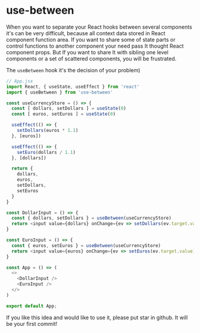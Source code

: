 # use-between

When you want to separate your React hooks between several components it's can be very difficult, because all context data stored in React component function area.
If you want to share some of state parts or control functions to another component your need pass It thought React component props. But If you want to share It with sibling one level components or a set of scattered components, you will be frustrated.

The `useBetween` hook it's the decision of your problem)

```javascript
// App.jsx
import React, { useState, useEffect } from 'react'
import { useBetween } from 'use-between'

const useCurrencyStore = () => {
  const [ dollars, setDollars ] = useState(0)
  const [ euros, setEuros ] = useState(0)

  useEffect(() => {
    setDollars(euros * 1.1)
  }, [euros])

  useEffect(() => {
    setEuro(dollars / 1.1)
  }, [dollars])

  return {
    dollars,
    euros,
    setDollars,
    setEuros
  }
}

const DollarInput = () => {
  const { dollars, setDollars } = useBetween(useCurrencyStore)
  return <input value={dollars} onChange={ev => setDollars(ev.target.value)} />
}

const EuroInput = () => {
  const { euros, setEuros } = useBetween(useCurrencyStore)
  return <input value={euros} onChange={ev => setEuros(ev.target.value)} />
}

const App = () => (
  <>
    <DollarInput />
    <EuroInput />
  </>
)

export default App;
```

If you like this idea and would like to use it, please put star in github. It will be your first commit!

